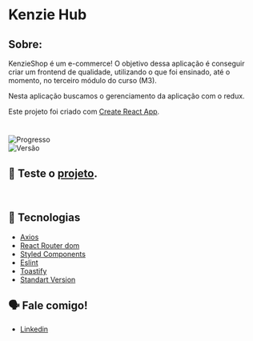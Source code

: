# Kenzie Hub

## Sobre:

KenzieShop é um e-commerce! O objetivo dessa aplicação é conseguir criar um frontend de qualidade, utilizando o que foi ensinado, até o momento, no terceiro módulo do curso (M3).

Nesta aplicação buscamos o gerenciamento da aplicação com o redux.


Este projeto foi criado com [Create React App](https://github.com/facebook/create-react-app).
#
<img src="https://img.shields.io/badge/progress-70%25-brightgreen.svg" alt="Progresso"></a><br>
<img src="https://img.shields.io/badge/Vers%C3%A3o-1.0.0-blue" alt="Versão"></a>


## 📲 Teste o [projeto](https://react-entrega-s3-kenzieshop-fabiojcp.vercel.app/).

<br>

## 🚀 **Tecnologias** <br>

-   [Axios](https://github.com/axios/axios)
-   [React Router dom](https://reactrouter.com/docs/en/v6/getting-started/overview)
-   [Styled Components](https://www.styled-components.com/)
-   [Eslint](https://eslint.org/)
-   [Toastify](https://github.com/fkhadra/react-toastify#readme)
-   [Standart Version](https://github.com/conventional-changelog/standard-version)

## 🗣️ Fale comigo!
- [Linkedin](https://www.linkedin.com/in/f%C3%A1bio-casanova-baa818237/)


#
